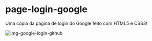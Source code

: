 # page-login-google
 Uma cópia da página de login do Google feito com HTML5 e CSS3!
 
 
![img-google-login-github](https://user-images.githubusercontent.com/77819811/145768790-05a0210a-51b0-4f7a-ba68-24185ea08474.jpg)
